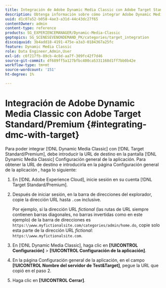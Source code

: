 ```yaml
---
title: Integración de Adobe Dynamic Media Classic con Adobe Target Standard/Premium
description: Obtenga información sobre cómo integrar Adobe Dynamic Media Classic con Adobe Target Standard/Premium.
uuid: d1c07a52-b058-4ae3-a31d-44c43dc27f65
contentOwner: admin
content-type: reference
products: SG_EXPERIENCEMANAGER/Dynamic-Media-Classic
geptopics: SG_SCENESEVENONDEMAND_PK/categories/target_integration
discoiquuid: 3b4add18-4191-475e-a3a3-0184367a25fc
feature: Dynamic Media Classic
role: Data Engineer,Admin,User
exl-id: c6f217fb-89cb-4c8d-aa7f-309fc42f7d46
source-git-commit: df689ff5a127bfbc400ca5331168d1ff7bb0b42e
workflow-type: tm+mt
source-wordcount: '151'
ht-degree: 1%

---
```


# Integración de Adobe Dynamic Media Classic con Adobe Target Standard/Premium {#integrating-dmc-with-target}

Para poder integrar [!DNL Dynamic Media Classic] con [!DNL Target Standard/Premium], debe introducir la URL de destino en la pantalla [!DNL Dynamic Media Classic] Configuración general de la aplicación. Para obtener la URL de destino e introducirla en la página Configuración general de la aplicación , haga lo siguiente:

1. En [!DNL Adobe Experience Cloud], inicie sesión en su cuenta [!DNL Target Standard/Premium].
1. Después de iniciar sesión, en la barra de direcciones del explorador, copie la dirección URL hasta `.com` inclusive.

   Por ejemplo, si la dirección URL *fictional* (las rutas de URL siempre contienen barras diagonales, no barras invertidas como en este ejemplo) de la barra de direcciones es `https:\\www.myfictionalsite.com/categories/admin/home.do`, copie solo esta parte de la dirección URL *fictional*: `https:\\www.myfictionalsite.com`.

1. En [!DNL Dynamic Media Classic], haga clic en **[!UICONTROL Configuración]** > **[!UICONTROL Configuración de la aplicación]**.
1. En la página Configuración general de la aplicación, en el campo **[!UICONTROL Nombre del servidor de Test&amp;Target]**, pegue la URL que copió en el paso 2.
1. Haga clic en **[!UICONTROL Cerrar]**.

